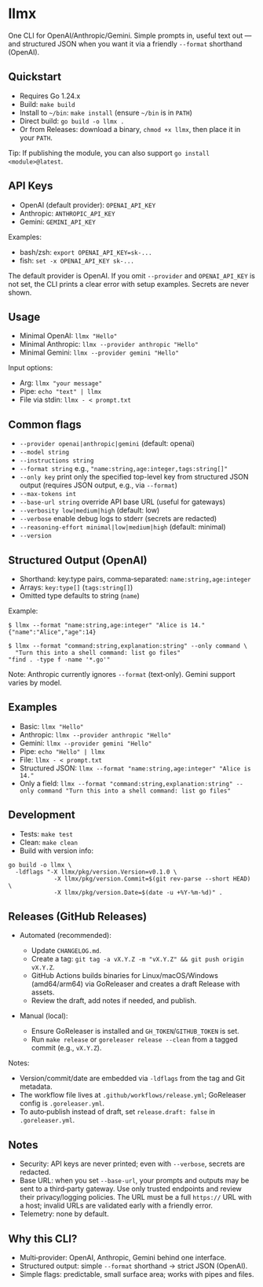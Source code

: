 # llmx

One CLI for OpenAI/Anthropic/Gemini. Simple prompts in, useful text out — and structured JSON when you want it via a friendly `--format` shorthand (OpenAI).

## Quickstart
- Requires Go 1.24.x
- Build: `make build`
- Install to `~/bin`: `make install` (ensure `~/bin` is in `PATH`)
- Direct build: `go build -o llmx .`
- Or from Releases: download a binary, `chmod +x llmx`, then place it in your `PATH`.

Tip: If publishing the module, you can also support `go install <module>@latest`.

## API Keys
- OpenAI (default provider): `OPENAI_API_KEY`
- Anthropic: `ANTHROPIC_API_KEY`
- Gemini: `GEMINI_API_KEY`

Examples:
- bash/zsh: `export OPENAI_API_KEY=sk-...`
- fish: `set -x OPENAI_API_KEY sk-...`

The default provider is OpenAI. If you omit `--provider` and `OPENAI_API_KEY` is not set, the CLI prints a clear error with setup examples. Secrets are never shown.

## Usage
- Minimal OpenAI: `llmx "Hello"`
- Minimal Anthropic: `llmx --provider anthropic "Hello"`
- Minimal Gemini: `llmx --provider gemini "Hello"`

Input options:
- Arg: `llmx "your message"`
- Pipe: `echo "text" | llmx`
- File via stdin: `llmx - < prompt.txt`

## Common flags
- `--provider openai|anthropic|gemini` (default: openai)
- `--model string`
- `--instructions string`
- `--format string`  e.g., `"name:string,age:integer,tags:string[]"`
- `--only key`  print only the specified top-level key from structured JSON output (requires JSON output, e.g., via `--format`)
- `--max-tokens int`
- `--base-url string`  override API base URL (useful for gateways)
- `--verbosity low|medium|high` (default: low)
- `--verbose` enable debug logs to stderr (secrets are redacted)
- `--reasoning-effort minimal|low|medium|high` (default: minimal)
- `--version`

## Structured Output (OpenAI)
- Shorthand: key:type pairs, comma‑separated: `name:string,age:integer`
- Arrays: `key:type[]` (`tags:string[]`)
- Omitted type defaults to string (`name`)

Example:
```
$ llmx --format "name:string,age:integer" "Alice is 14."
{"name":"Alice","age":14}

$ llmx --format "command:string,explanation:string" --only command \
  "Turn this into a shell command: list go files"
"find . -type f -name '*.go'"
```

Note: Anthropic currently ignores `--format` (text‑only). Gemini support varies by model.

## Examples
- Basic: `llmx "Hello"`
- Anthropic: `llmx --provider anthropic "Hello"`
- Gemini: `llmx --provider gemini "Hello"`
- Pipe: `echo "Hello" | llmx`
- File: `llmx - < prompt.txt`
- Structured JSON: `llmx --format "name:string,age:integer" "Alice is 14."`
- Only a field: `llmx --format "command:string,explanation:string" --only command "Turn this into a shell command: list go files"`

## Development
- Tests: `make test`
- Clean: `make clean`
- Build with version info:
```
go build -o llmx \
  -ldflags "-X llmx/pkg/version.Version=v0.1.0 \
             -X llmx/pkg/version.Commit=$(git rev-parse --short HEAD) \
             -X llmx/pkg/version.Date=$(date -u +%Y-%m-%d)" .
```

## Releases (GitHub Releases)
- Automated (recommended):
  - Update `CHANGELOG.md`.
  - Create a tag: `git tag -a vX.Y.Z -m "vX.Y.Z" && git push origin vX.Y.Z`.
  - GitHub Actions builds binaries for Linux/macOS/Windows (amd64/arm64) via GoReleaser and creates a draft Release with assets.
  - Review the draft, add notes if needed, and publish.

- Manual (local):
  - Ensure GoReleaser is installed and `GH_TOKEN`/`GITHUB_TOKEN` is set.
  - Run `make release` or `goreleaser release --clean` from a tagged commit (e.g., `vX.Y.Z`).

Notes:
- Version/commit/date are embedded via `-ldflags` from the tag and Git metadata.
- The workflow file lives at `.github/workflows/release.yml`; GoReleaser config is `.goreleaser.yml`.
- To auto‑publish instead of draft, set `release.draft: false` in `.goreleaser.yml`.

## Notes
- Security: API keys are never printed; even with `--verbose`, secrets are redacted.
- Base URL: when you set `--base-url`, your prompts and outputs may be sent to a third‑party gateway. Use only trusted endpoints and review their privacy/logging policies. The URL must be a full `https://` URL with a host; invalid URLs are validated early with a friendly error.
- Telemetry: none by default.

## Why this CLI?
- Multi‑provider: OpenAI, Anthropic, Gemini behind one interface.
- Structured output: simple `--format` shorthand → strict JSON (OpenAI).
- Simple flags: predictable, small surface area; works with pipes and files.
